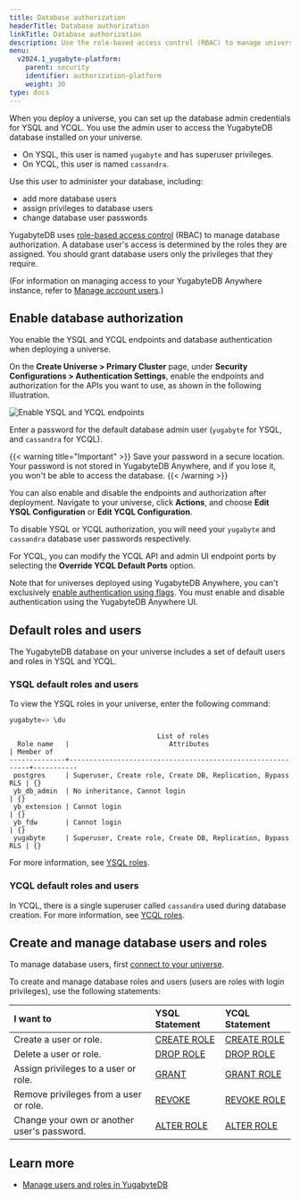 ```yaml
---
title: Database authorization
headerTitle: Database authorization
linkTitle: Database authorization
description: Use the role-based access control (RBAC) to manage universe users and roles.
menu:
  v2024.1_yugabyte-platform:
    parent: security
    identifier: authorization-platform
    weight: 30
type: docs
---
```


When you deploy a universe, you can set up the database admin credentials for YSQL and YCQL. You use the admin user to access the YugabyteDB database installed on your universe.

- On YSQL, this user is named `yugabyte` and has superuser privileges.
- On YCQL, this user is named `cassandra`.

Use this user to administer your database, including:

- add more database users
- assign privileges to database users
- change database user passwords

YugabyteDB uses [role-based access control](../../../secure/authorization/) (RBAC) to manage database authorization. A database user's access is determined by the roles they are assigned. You should grant database users only the privileges that they require.

(For information on managing access to your YugabyteDB Anywhere instance, refer to [Manage account users](../../administer-yugabyte-platform/anywhere-rbac/).)

## Enable database authorization

You enable the YSQL and YCQL endpoints and database authentication when deploying a universe.

On the **Create Universe > Primary Cluster** page, under **Security Configurations > Authentication Settings**, enable the endpoints and authorization for the APIs you want to use, as shown in the following illustration.

![Enable YSQL and YCQL endpoints](/images/yp/security/enable-endpoints.png)

Enter a password for the default database admin user (`yugabyte` for YSQL, and `cassandra` for YCQL).

{{< warning title="Important" >}}
Save your password in a secure location. Your password is not stored in YugabyteDB Anywhere, and if you lose it, you won't be able to access the database.
{{< /warning >}}

You can also enable and disable the endpoints and authorization after deployment. Navigate to your universe, click **Actions**, and choose **Edit YSQL Configuration** or **Edit YCQL Configuration**.

To disable YSQL or YCQL authorization, you will need your `yugabyte` and `cassandra` database user passwords respectively.

For YCQL, you can modify the YCQL API and admin UI endpoint ports by selecting the **Override YCQL Default Ports** option.

Note that for universes deployed using YugabyteDB Anywhere, you can't exclusively [enable authentication using flags](../../../secure/enable-authentication/authentication-ysql/). You must enable and disable authentication using the YugabyteDB Anywhere UI.

## Default roles and users

The YugabyteDB database on your universe includes a set of default users and roles in YSQL and YCQL.

### YSQL default roles and users

To view the YSQL roles in your universe, enter the following command:

```sql
yugabyte=> \du
```

```output
                                     List of roles
  Role name   |                         Attributes                         | Member of
--------------+------------------------------------------------------------+-----------
 postgres     | Superuser, Create role, Create DB, Replication, Bypass RLS | {}
 yb_db_admin  | No inheritance, Cannot login                               | {}
 yb_extension | Cannot login                                               | {}
 yb_fdw       | Cannot login                                               | {}
 yugabyte     | Superuser, Create role, Create DB, Replication, Bypass RLS | {}
```

For more information, see [YSQL roles](../../../secure/authorization/rbac-model/#roles).

### YCQL default roles and users

In YCQL, there is a single superuser called `cassandra` used during database creation. For more information, see [YCQL roles](../../../secure/authorization/rbac-model-ycql/#roles).

## Create and manage database users and roles

To manage database users, first [connect to your universe](../../create-deployments/connect-to-universe/).

To create and manage database roles and users (users are roles with login privileges), use the following statements:

| I want to | YSQL Statement | YCQL Statement |
| :--- | :--- | :--- |
| Create a user or role. | [CREATE ROLE](../../../api/ysql/the-sql-language/statements/dcl_create_role/) | [CREATE ROLE](../../../api/ycql/ddl_create_role/) |
| Delete a user or role. | [DROP ROLE](../../../api/ysql/the-sql-language/statements/dcl_drop_role/) | [DROP ROLE](../../../api/ycql/ddl_drop_role/) |
| Assign privileges to a user or role. | [GRANT](../../../api/ysql/the-sql-language/statements/dcl_grant/) | [GRANT ROLE](../../../api/ycql/ddl_grant_role/) |
| Remove privileges from a user or role. | [REVOKE](../../../api/ysql/the-sql-language/statements/dcl_revoke/) | [REVOKE ROLE](../../../api/ycql/ddl_revoke_role/) |
| Change your own or another user's password. | [ALTER ROLE](../../../api/ysql/the-sql-language/statements/dcl_alter_role/) | [ALTER ROLE](../../../api/ycql/ddl_alter_role/) |

## Learn more

- [Manage users and roles in YugabyteDB](../../../secure/authorization/create-roles/)

